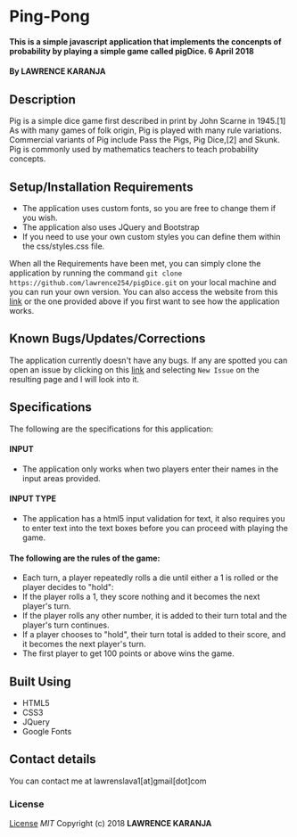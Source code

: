 # Ping-Pong
#### This is a simple javascript application that implements the concenpts of probability by playing a simple game called pigDice. 6 April 2018
#### By **LAWRENCE KARANJA**
## Description
Pig is a simple dice game first described in print by John Scarne in 1945.[1] As with many games of folk origin, Pig is played with many rule variations. Commercial variants of Pig include Pass the Pigs, Pig Dice,[2] and Skunk. Pig is commonly used by mathematics teachers to teach probability concepts.
## Setup/Installation Requirements
* The application uses custom fonts, so you are free to change them if you wish.
* The application also uses JQuery and Bootstrap
* If you need to use your own custom styles you can define them within the css/styles.css file.

When all the Requirements have been met, you can simply clone the application by running the  command `git clone https://github.com/lawrence254/pigDice.git` on your local machine and you can run your own version. You can also access the website from this [link](https://lawrence254.github.io/pigDice/) or the one provided above if you first want to see how the application works.
## Known Bugs/Updates/Corrections
The application currently doesn't have any bugs. If any are spotted you can open an issue by clicking on this [link](https://github.com/lawrence254/pigDice/issues) and selecting `New Issue` on the resulting page and I will look into it.

## Specifications
The following are the specifications for this application:
#### INPUT
* The application only works when two players enter their names in the input areas provided.

#### INPUT TYPE
  * The application has a html5 input validation for text, it also requires you to enter text into the text boxes before you can proceed with playing the game.

#### The following are the rules of the game:
  * Each turn, a player repeatedly rolls a die until either a 1 is rolled or the player decides to "hold":
  * If the player rolls a 1, they score nothing and it becomes the next player's turn.
  * If the player rolls any other number, it is added to their turn total and the player's turn continues.
  * If a player chooses to "hold", their turn total is added to their score, and it becomes the next player's turn.
* The first player to get 100 points or above wins the game.



## Built Using
* HTML5
* CSS3
* JQuery
* Google Fonts

## Contact details
You can contact me at lawrenslava1[at]gmail[dot]com
### License
[License](https://github.com/lawrence254/pigDice/blob/master/LICENSE)
*MIT*
Copyright (c) 2018 **LAWRENCE KARANJA**

